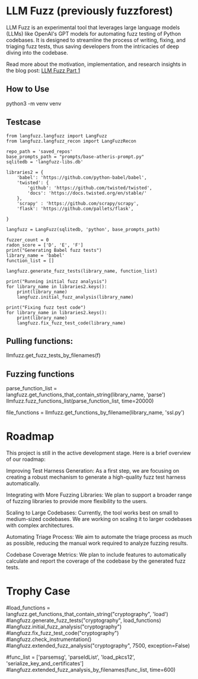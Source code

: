 # LLM Fuzz (previously fuzzforest)

LLM Fuzz is an experimental tool that leverages large language models (LLMs) like OpenAI's GPT models for automating fuzz testing of Python codebases. It is designed to streamline the process of writing, fixing, and triaging fuzz tests, thus saving developers from the intricacies of deep diving into the codebase.

Read more about the motivation, implementation, and research insights in the blog post:
[LLM Fuzz Part 1](https://infiniteforest.org/LLM+Fuzz/LLM+Fuzz+Part+1)

## How to Use

python3 -m venv venv


## Testcase
```
from langfuzz.langfuzz import LangFuzz
from langfuzz.langfuzz_recon import LangFuzzRecon

repo_path = 'saved_repos'
base_prompts_path = "prompts/base-atheris-prompt.py"
sqlitedb = 'langfuzz-libs.db'

libraries2 = { 
    'babel': 'https://github.com/python-babel/babel',
    'twisted': {
        'github': 'https://github.com/twisted/twisted',
        'docs': 'https://docs.twisted.org/en/stable/'
    },
    'scrapy' : 'https://github.com/scrapy/scrapy',
    'flask': 'https://github.com/pallets/flask',
    
}

langfuzz = LangFuzz(sqlitedb, 'python', base_prompts_path)

fuzzer_count = 0
radon_score = ['D', 'E', 'F']
print("Generating Babel fuzz tests")
library_name = 'babel'
function_list = []

langfuzz.generate_fuzz_tests(library_name, function_list)

print("Running initial fuzz analysis")
for library_name in libraries2.keys():
    print(library_name)
    langfuzz.initial_fuzz_analysis(library_name)

print("Fixing fuzz test code")
for library_name in libraries2.keys():
    print(library_name)
    langfuzz.fix_fuzz_test_code(library_name)
```
## Pulling functions:
llmfuzz.get_fuzz_tests_by_filenames(f)


## Fuzzing functions

parse_function_list = langfuzz.get_functions_that_contain_string(library_name, 'parse')
llmfuzz.fuzz_functions_list(parse_function_list, time=20000)

file_functions = llmfuzz.get_functions_by_filename(library_name, 'ssl.py')

# Roadmap

This project is still in the active development stage. Here is a brief overview of our roadmap:

Improving Test Harness Generation: As a first step, we are focusing on creating a robust mechanism to generate a high-quality fuzz test harness automatically.

Integrating with More Fuzzing Libraries: We plan to support a broader range of fuzzing libraries to provide more flexibility to the users.

Scaling to Large Codebases: Currently, the tool works best on small to medium-sized codebases. We are working on scaling it to larger codebases with complex architectures.

Automating Triage Process: We aim to automate the triage process as much as possible, reducing the manual work required to analyze fuzzing results.

Codebase Coverage Metrics: We plan to include features to automatically calculate and report the coverage of the codebase by the generated fuzz tests.


# Trophy Case




#load_functions = langfuzz.get_functions_that_contain_string("cryptography", 'load')
#langfuzz.generate_fuzz_tests("cryptography", load_functions)
#langfuzz.initial_fuzz_analysis("cryptography")
#langfuzz.fix_fuzz_test_code("cryptography")
#langfuzz.check_instrumentation()
#langfuzz.extended_fuzz_analysis("cryptography", 7500, exception=False)

#func_list = ['parsemsg', 'parseIdList', 'load_pkcs12', 'serialize_key_and_certificates']
#langfuzz.extended_fuzz_analysis_by_filenames(func_list, time=600)